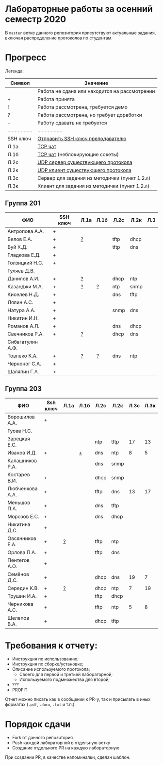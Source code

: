 # Лабораторные работы за осенний семестр 2020

В `master` ветке данного репозитория присутствуют актуальные задания, включая 
распределение протоколов по студентам.

# Прогресс

Легенда:

| Символ   | Значение                                                                                   |
| --       | --                                                                                         |
|          | Работа не сдана или находится на рассмотрении                                              |
| +        | Работа принята                                                                             |
| !        | Работа рассмотрена, требуется демо                                                         |
| ?        | Работа рассмотрена, но требует доработки                                                   |
| -        | Работу сдавать не требуется                                                                |
| -------- | --------                                                                                   |
| SSH ключ | [Отправить SSH ключ преподавателю](https://insysnw.github.io/labs/900-ssh-keygen/)         |
| Л.1a     | [TCP чат](https://insysnw.github.io/labs/01-tcp-chat/)                                     |
| Л.1б     | [TCP чат](https://insysnw.github.io/labs/01-tcp-chat/) (неблокирующие сокеты)              |
| Л.2c     | [UDP сервер существующего протокола](https://insysnw.github.io/labs/02-udp-real-protocol/) |
| Л.2к     | [UDP клиент существующего протокола](https://insysnw.github.io/labs/02-udp-real-protocol/) |
| Л.3с     | Сервер для задания из методички (пункт 1.2.`n`)                                             |
| Л.3к     | Клиент для задания из методички (пункт 1.2.`n`)                                            |

## Группа 201

| ФИО              | SSH ключ | Л.1a                                          | Л.1б                                          | Л.2c | Л.2к | Л.3 |
| --               | --       | --                                            | --                                            | --   | --   | --  |
| Антропова А.А.   | +        |                                               |                                               |      |      |     |
| Белов Е.А.       | +        |     [?](../../pull/10)                        |                                               | tftp | dhcp |     |
| Буй К.Д.         | +        |                                               |                                               | tftp | dns  |     |
| Гладкова Е.Д.    | +        |                                               |                                               |      |      |     |
| Голзицкий Н.С.   | +        |                                               |                                               |      |      |     |
| Гуляев Д.В.      |          |                                               |                                               |      |      |     |
| Данилов А.И.     | +        |  [?](../../pull/8)                            |                                               | dhcp | ntp  |     |
| Казанджи М.А.    | +        |  [?](../../pull/7)                            |         [?](../../pull/7)                                      | ntp  | snmp |     |
| Киселев Н.Д.     | +        |                                               |                                               | dns  | tftp |     |
| Лялин А.С.       | +        |                                               |                                               |      |      |     |
| Натура А.А.      | +        |                                               |                                               | snmp | dns  |     |
| Никитин И.Н.     | +        |                                               |                                               |      |      |     |
| Романов А.Л.     | +        |                                               |                                               | dns  | dhcp |     |
| Свечников Р.А.   | +        |  [?](../../pull/6)                            |                                               | dhcp | dns  |     |
| Сибагатулин А.Ф. |          |                                               |                                               |      |      |     |
| Товпеко К.А.     | +        | [?](../../pull/2) | [?](../../pull/2) | dns  | ntp  |     |
| Черноног С.А.    | +        |                                               |                                               |      |      |     |
| Шаляпин Г.А.     | +        |                                               |                                               |      |      |     |

## Группа 203

| ФИО             | Ssh ключ | Л.1a               | Л.1б               | Л.2с | Л.2к | Л.3с | Л.3к |
| --              | --       | --                 | --                 | --   | --   | --   | --   |
| Ворошилов А.А.  | +        |                    |                    |      |      |      |      |
| Гусев Н.С.      |          |                    |                    |      |      |      |      |
| Зарецкая Е.С.   |          |                    |                    | ntp  | tftp | 17   | 13   |
| Иванов И.Д.     | +        |                    | [+](../../pull/13) | dns  | ntp  | 8    | 5    |
| Калашников Р.А. |          |                    |                    | dns  | snmp |      |      |
| Костарев В.И.   | +        |                    |                    | dhcp | snmp |      |      |
| Любченкова А.А. | +        |                    |                    | tftp | dns  | 13   | 17   |
| Меньшов П.А.    | +        |                    |                    | dns  | tftp |      |      |
| Морозов Е.С.    | +        |                    |                    | dns  | dhcp |      |      |
| Никитина Д.С.   | +        |                    |                    |      |      |      |      |
| Овсянников Е.А. | +        | [?](../../pull/11) |                    | tftp | ntp  |      |      |
| Орлова П.А.     | +        |                    |                    | tftp | dns  |      |      |
| Пентегов А.О.   | +        |                    |                    |      |      |      |      |
| Семёнов Д.С.    | +        |                    |                    | dhcp | dns  | 19   | 7    |
| Середин К.В.    | +        | [?](../../pull/5)  |                    | dhcp | ntp  | 7    | 19   |
| Трушин И.А.     | +        |                    |                    | tftp | dhcp |      |      |
| Черникова А.С.  | +        |                    |                    | tftp | ntp  | 5    | 8    |
| Шелепов В.А.    | +        |                    |                    | dhcp | tftp |      |      |

# Требования к отчету:

* Инструкция по использованию;
* Инструкция по сборке/установке;
* Описание используемого протокола;
  * Своего для первой и третьей лабораторной;
  * Используемого подмножества для второй;
* ???
* PROFIT

Отчет можно писать как в сообщении к PR-у, так и присылать в иных 
форматах (`.pdf`, `.docx`, `.txt` и т.п.).

# Порядок сдачи

* Fork от данного репозитория
* Push каждой лабораторной в отдельную ветку
* Создание отдельного PR на каждую лабораторную

При создании PR, в качестве напоминалки, сделан шаблон.
